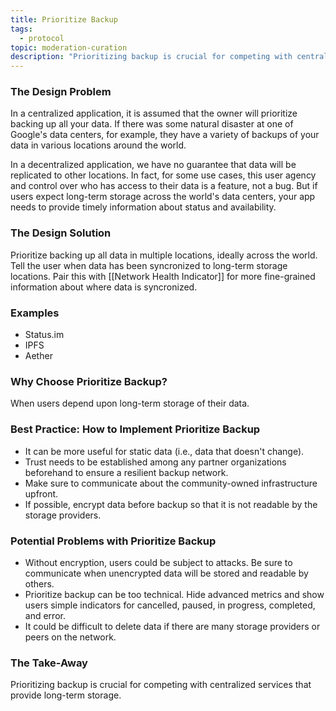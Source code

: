 ```yaml
---
title: Prioritize Backup
tags:
  - protocol
topic: moderation-curation
description: "Prioritizing backup is crucial for competing with centralized services that provide long-term storage."
---
```


### The Design Problem

In a centralized application, it is assumed that the owner will prioritize backing up all your data. If there was some natural disaster at one of Google's data centers, for example, they have a variety of backups of your data in various locations around the world.

In a decentralized application, we have no guarantee that data will be replicated to other locations. In fact, for some use cases, this user agency and control over who has access to their data is a feature, not a bug. But if users expect long-term storage across the world's data centers, your app needs to provide timely information about status and availability.

### The Design Solution

Prioritize backing up all data in multiple locations, ideally across the world. Tell the user when data has been syncronized to long-term storage locations. Pair this with [[Network Health Indicator]] for more fine-grained information about where data is syncronized.

### Examples

- Status.im
- IPFS
- Aether

### Why Choose Prioritize Backup?

When users depend upon long-term storage of their data.

### Best Practice: How to Implement Prioritize Backup

- It can be more useful for static data (i.e., data that doesn't change).
- Trust needs to be established among any partner organizations beforehand to ensure a resilient backup network.
- Make sure to communicate about the community-owned infrastructure upfront.
- If possible, encrypt data before backup so that it is not readable by the storage providers.

### Potential Problems with Prioritize Backup

- Without encryption, users could be subject to attacks. Be sure to communicate when unencrypted data will be stored and readable by others.
- Prioritize backup can be too technical. Hide advanced metrics and show users simple indicators for cancelled, paused, in progress, completed, and error.
- It could be difficult to delete data if there are many storage providers or peers on the network.

### The Take-Away

Prioritizing backup is crucial for competing with centralized services that provide long-term storage.

